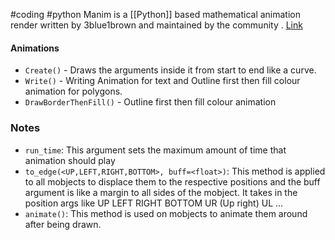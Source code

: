 #coding #python
Manim is a [[Python]] based mathematical animation render written by 3blue1brown and maintained by the community \.
[Link](https://docs.manim.community/)


#### Animations
- `Create()` - Draws the arguments inside it from start to end like a curve.
- `Write()` - Writing Animation for text and Outline first then fill colour animation for polygons.
- `DrawBorderThenFill()` - Outline first then fill colour animation

### Notes
-  `run_time`: This argument sets the maximum amount of time that animation should play
- `to_edge(<UP,LEFT,RIGHT,BOTTOM>, buff=<float>)`: This method is applied to all mobjects to displace them to the respective positions and the buff argument is like a margin to all sides of the mobject. It takes in the position args like UP LEFT RIGHT BOTTOM UR (Up right) UL ... 
- `animate()`: This method is used on mobjects to animate them around after being drawn.